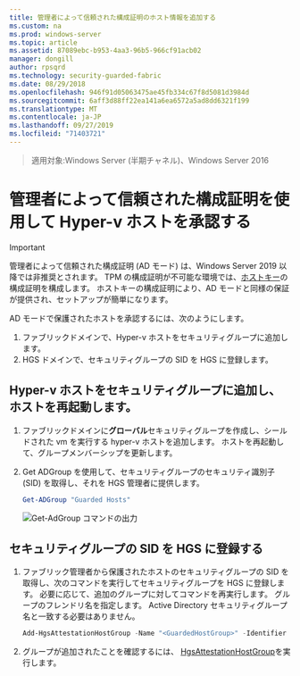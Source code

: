 ```yaml
---
title: 管理者によって信頼された構成証明のホスト情報を追加する
ms.custom: na
ms.prod: windows-server
ms.topic: article
ms.assetid: 87089ebc-b953-4aa3-96b5-966cf91acb02
manager: dongill
author: rpsqrd
ms.technology: security-guarded-fabric
ms.date: 08/29/2018
ms.openlocfilehash: 946f91d05063475ae45fb334c67f8d5081d3984d
ms.sourcegitcommit: 6aff3d88ff22ea141a6ea6572a5ad8dd6321f199
ms.translationtype: MT
ms.contentlocale: ja-JP
ms.lasthandoff: 09/27/2019
ms.locfileid: "71403721"
---
```

>適用対象:Windows Server (半期チャネル)、Windows Server 2016

# <a name="authorize-hyper-v-hosts-using-admin-trusted-attestation"></a>管理者によって信頼された構成証明を使用して Hyper-v ホストを承認する

>[!IMPORTANT]
>管理者によって信頼された構成証明 (AD モード) は、Windows Server 2019 以降では非推奨とされます。 TPM の構成証明が不可能な環境では、[ホストキー](guarded-fabric-initialize-hgs-key-mode.md)の構成証明を構成します。 ホストキーの構成証明により、AD モードと同様の保証が提供され、セットアップが簡単になります。 


AD モードで保護されたホストを承認するには、次のようにします。 

1. ファブリックドメインで、Hyper-v ホストをセキュリティグループに追加します。
2. HGS ドメインで、セキュリティグループの SID を HGS に登録します。 

## <a name="add-the-hyper-v-host-to-a-security-group-and-reboot-the-host"></a>Hyper-v ホストをセキュリティグループに追加し、ホストを再起動します。

1. ファブリックドメインに**グローバル**セキュリティグループを作成し、シールドされた vm を実行する hyper-v ホストを追加します。 
   ホストを再起動して、グループメンバーシップを更新します。

2. Get ADGroup を使用して、セキュリティグループのセキュリティ識別子 (SID) を取得し、それを HGS 管理者に提供します。 

   ```powershell
   Get-ADGroup "Guarded Hosts"
   ```

   ![Get-AdGroup コマンドの出力](../media/Guarded-Fabric-Shielded-VM/guarded-host-get-adgroup.png)

## <a name="register-the-sid-of-the-security-group-with-hgs"></a>セキュリティグループの SID を HGS に登録する  

1. ファブリック管理者から保護されたホストのセキュリティグループの SID を取得し、次のコマンドを実行してセキュリティグループを HGS に登録します。 
   必要に応じて、追加のグループに対してコマンドを再実行します。 
   グループのフレンドリ名を指定します。 
   Active Directory セキュリティグループ名と一致する必要はありません。 

   ```powershell
   Add-HgsAttestationHostGroup -Name "<GuardedHostGroup>" -Identifier "<SID>"
   ```

2. グループが追加されたことを確認するには、 [HgsAttestationHostGroup](https://technet.microsoft.com/library/mt652172.aspx)を実行します。 


